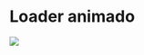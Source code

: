 # Loader animado

![](https://user-images.githubusercontent.com/37448340/88348825-d5573380-cd24-11ea-832c-989e091167b8.gif)